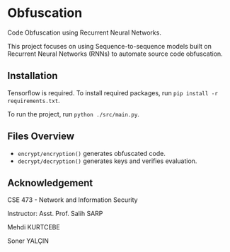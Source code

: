 # Obfuscation
Code Obfuscation using Recurrent Neural Networks.

This project focuses on using Sequence-to-sequence models built on Recurrent Neural Networks (RNNs) to automate source code obfuscation.

## Installation

Tensorflow is required. To install required packages, run `pip install -r requirements.txt`.

To run the project, run `python ./src/main.py`.

## Files Overview

- `encrypt/encryption()` generates obfuscated code.
- `decrypt/decryption()` generates keys and verifies evaluation.

## Acknowledgement

CSE 473 - Network and Information Security

Instructor: Asst. Prof. Salih SARP

Mehdi KURTCEBE

Soner YALÇIN
